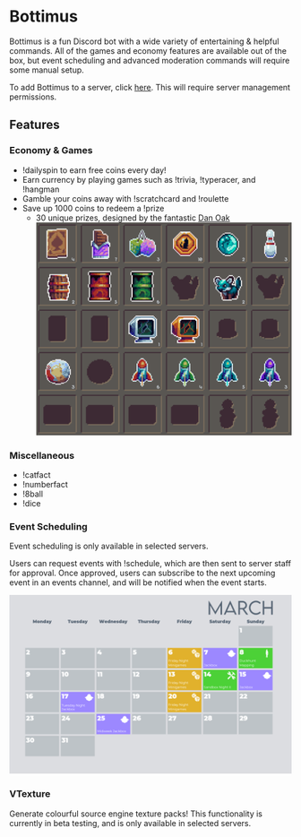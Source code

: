 # Bottimus

Bottimus is a fun Discord bot with a wide variety of entertaining & helpful commands. All of the games and economy features are available out of the box, but event scheduling and advanced moderation commands will require some manual setup.

To add Bottimus to a server, click [here](https://discordapp.com/oauth2/authorize?client_id=309977253222023169&scope=bot&permissions=388160). This will require server management permissions.

## Features

### Economy & Games

- !dailyspin to earn free coins every day!
- Earn currency by playing games such as !trivia, !typeracer, and !hangman
- Gamble your coins away with !scratchcard and !roulette
- Save up 1000 coins to redeem a !prize
  - 30 unique prizes, designed by the fantastic [Dan Oak](https://danoakart.com/)
    ![Inventory](https://raw.githubusercontent.com/rafraser/bottimus/master/img/example/inventory.png)

### Miscellaneous

- !catfact
- !numberfact
- !8ball
- !dice

### Event Scheduling

Event scheduling is only available in selected servers.

Users can request events with !schedule, which are then sent to server staff for approval. Once approved, users can subscribe to the next upcoming event in an events channel, and will be notified when the event starts.

![Calendar](https://raw.githubusercontent.com/rafraser/bottimus/master/img/example/calendar.png)

### VTexture

Generate colourful source engine texture packs! This functionality is currently in beta testing, and is only available in selected servers.
